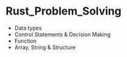 # Rust_Problem_Solving
- Data types
- Control Statements & Decision Making
- Function
- Array, String & Structure
